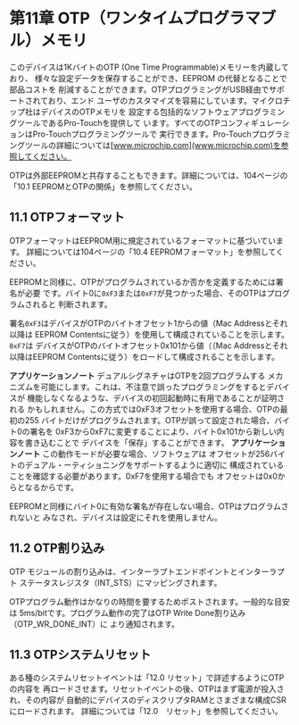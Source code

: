 # 第11章 OTP（ワンタイムプログラマブル）メモリ

このデバイスは1KバイトのOTP (One Time Programmable)メモリーを内蔵しており、
様々な設定データを保存することができ、EEPROM の代替となることで部品コストを
削減することができます。OTPプログラミングがUSB経由でサポートされており、エンド
ユーザのカスタマイズを容易にしています。マイクロチップ社はデバイスのOTPメモリを
設定する包括的なソフトウェアプログラミングツールであるPro-Touchを提供して
います。すべてのOTPコンフィギュレーションはPro-Touchプログラミングツールで
実行できます。Pro-Touchプログラミングツールの詳細については[www.microchip.com](www.microchip.com)を参照してください。

OTPは外部EEPROMと共存することもできます。詳細については、104ページの「10.1 EEPROMとOTPの関係」を参照してください。

## 11.1 OTPフォーマット

OTPフォーマットはEEPROM用に規定されているフォーマットに基づいています。
詳細については104ページの「10.4 EEPROMフォーマット」を参照してください。

EEPROMと同様に、OTPがプログラムされているか否かを定義するためには署名が必要
です。バイト0に`0xF3`または`0xF7`が見つかった場合、そのOTPはプログラムされると
判断されます。

署名`0xF3`はデバイスがOTPのバイトオフセット1からの値（Mac Addressとそれ以降は
EEPROM Contentsに従う）を使用して構成されていることを示します。`0xF7`は
デバイスがOTPのバイトオフセット0x101から値（（Mac Addressとそれ以降はEEPROM
Contentsに従う）をロードして構成されることを示します。

**アプリケーションノート** デュアルシグネチャはOTPを2回プログラムする
メカニズムを可能にします。これは、不注意で誤ったプログラミングをするとデバイスが
機能しなくなるような、デバイスの初回起動時に有用であることが証明される
かもしれません。この方式では0xF3オフセットを使用する場合、OTPの最初の255
バイトだけがプログラムされます。OTPが誤って設定された場合、バイト0の署名を
0xF3から0xF7に変更することにより、バイト0x101から新しい内容を書き込むことで
デバイスを「保存」することができます。
**アプリケーションノート** この動作モードが必要な場合、ソフトウェアは
オフセットが256バイトのデュアル・ーティショニングをサポートするように適切に
構成されていることを確認する必要があります。0xF7を使用する場合でも
オフセットは0x0からとなるからです。

EEPROMと同様にバイト0に有効な署名が存在しない場合、OTPはプログラムされないと
みなされ、デバイスは設定にそれを使用しません。

## 11.2 OTP割り込み

OTP モジュールの割り込みは、インターラプトエンドポイントとインターラプト
ステータスレジスタ（INT_STS）にマッピングされます。

OTPプログラム動作はかなりの時間を要するためポストされます。一般的な目安は
5ms/bitです。プログラム動作の完了はOTP Write Done割り込み（OTP_WR_DONE_INT）に
より通知されます。

## 11.3 OTPシステムリセット

ある種のシステムリセットイベントは「12.0 リセット」で詳述するようにOTPの内容を
再ロードさせます。リセットイベントの後、OTPはまず電源が投入され、その内容が
自動的にデバイスのディスクリプタRAMとさまざまな構成CSRにロードされます。
詳細については「12.0　リセット」を参照してください。
